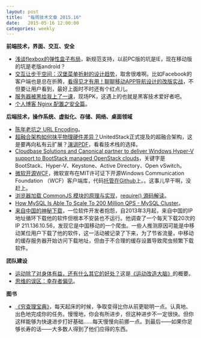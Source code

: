 ```yaml
---
layout: post
title:  "每周技术文章 2015.16"
date:   2015-05-16 12:00:00
categories: weekly
---
```

**前端技术，界面、交互、安全**

* [浅谈flexbox的弹性盒子布局](http://www.alloyteam.com/2015/05/xi-shuo-flexbox-dan-xing-he-zi-bu-ju/)，新规范支持，以前PC版的坑是IE，现在移动版的坑是老版android？
* [交互让步于空间：汉堡菜单折射的设计趋势](http://www.wpdang.com/archives/137887.html)，取舍很难啊。比如Facebook的客户端也是总在折腾，[看得见才有用！聊聊移动APP导航设计的改版实战](http://www.uisdc.com/app-navigation-design-practice)，不但要让用户看到，最好上面时不时还有个红点儿。
* [服务器被黑给我上了一课](http://www.jianshu.com/p/97b9dc47b88c)，现场PK，这遇上的也就是黑客技术爱好者吧。
* [个人博客 Nginx 配置之安全篇](https://www.imququ.com/post/my-nginx-conf-for-security.html)。

**后端技术，操作系统、虚拟化、存储、网络、桌面领域**
<!--break-->
* [陈年老坑之 URL Encoding](http://blog.jamespan.me/2015/05/17/url-encoding/)。
* [超融合架构如何抹平物理硬件差异？](https://www.ustack.com/blog/moping/)UnitedStack正式提及的超融合架构，这是要再向私有云扩展？[演讲PDF](https://www.ustack.com/wp-content/uploads/2015/05/20150507-%E8%B6%85%E8%9E%8D%E5%90%88%E6%9E%B6%E6%9E%84%E2%80%94%E2%80%94%E6%89%93%E9%80%A0%E8%AE%A1%E7%AE%97%E3%80%81%E5%AD%98%E5%82%A8%E3%80%81%E7%BD%91%E7%BB%9C%E4%B8%89%E4%BD%8D%E4%B8%80%E4%BD%93%E7%9A%84IT%E5%9F%BA%E7%A1%80%E8%AE%BE%E6%96%BD-%E5%8C%97%E4%BA%AC3W%E5%92%96%E5%95%A1.pdf)，看看技术栈的选择。
* [Cloudbase Solutions and Canonical partner to deliver Windows Hyper-V support to BootStack managed OpenStack clouds](http://www.cloudbase.it/bootstack-hyperv/)，关键字是BootStack、Hyper-V、Keystone、Active Directory、Open vSwitch。
* [微软开源WCF](http://www.solidot.org/story?sid=44152)，微软宣布在MIT许可证下开源Windows Communication Foundation （WCF）客户端库，代码[托管在Github](https://github.com/dotnet/wcf)上。。这事儿早干啊，没赶上。
* [浏览器加载 CommonJS 模块的原理与实现](http://www.ruanyifeng.com/blog/2015/05/commonjs-in-browser.html)，[require() 源码解读](http://www.ruanyifeng.com/blog/2015/05/require.html)。
* [How MySQL Is Able To Scale To 200 Million QPS - MySQL Cluster](http://highscalability.com/blog/2015/5/18/how-mysql-is-able-to-scale-to-200-million-qps-mysql-cluster.html)。
* [来自中国的神秘下载](http://www.solidot.org/story?sid=44119)，一位软件开发者抱怨，自2013年3月起，来自中国的IP地址循环下载他的软件但根本不安装也不运行。他调查了一个每天下载20次的IP 211.136.10.56，发现它是中国移动的一个爬虫。一些人推测原因可能是中移动某位用户下载了他的软件，这一活动被记录了下来，为了节省流量，中移动的缓存服务器开始访问下载地址，但由于不合理的缓存设置导致爬虫频繁下载软件。

**团队建设**

* [运动除了对身体有益，还有什么其它的好处？](http://www.read.org.cn/html/2436-yun-dong-chu-liao-dui-shen-ti-yi-huan-shi-qi-ta-de-hao-chu.html)这是[《运动改造大脑》](http://book.douban.com/subject/25755874/)的概要。
* [思维的误区：幸存者偏见](http://program-think.blogspot.com/2015/05/Survivorship-Bias.html)。

**图书**

* [《穷查理宝典》](http://www.duokan.com/book/52404)，每天起床的时候，争取变得比你从前更聪明一点。认真地、出色地完成你的任务。慢慢地，你会有所进步，但这种进步不一定很快。但你这样能够为快速进步打好基础……每天慢慢向前挪一点。到最后——如果你足够长寿的话——大多数人得到了他们应得的东西。

